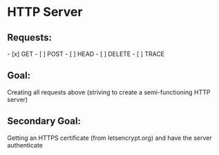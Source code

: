 <h1>HTTP Server</h1>
<script>
    alert("hello!")
</script>
<h2>Requests:</h2>
- [x] GET
- [ ] POST
- [ ] HEAD
- [ ] DELETE
- [ ] TRACE

<h2>Goal:</h2>
Creating all requests above (striving to create a semi-functioning HTTP server)
<h2>Secondary Goal:</h2>
Getting an HTTPS certificate (from letsencrypt.org) and have the server authenticate
